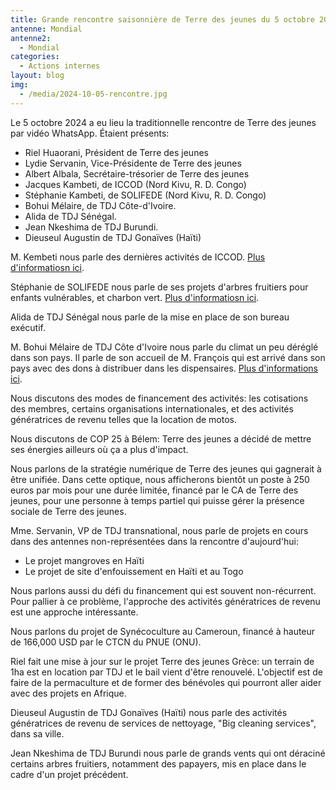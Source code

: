 ```yaml
---
title: Grande rencontre saisonnière de Terre des jeunes du 5 octobre 2024
antenne: Mondial
antenne2:
  - Mondial
categories:
  - Actions internes
layout: blog
img:
  - /media/2024-10-05-rencontre.jpg
---
```

Le 5 octobre 2024 a eu lieu la traditionnelle rencontre de Terre des jeunes par vidéo WhatsApp. Étaient présents:

* Riel Huaorani, Président de Terre des jeunes
* Lydie Servanin, Vice-Présidente de Terre des jeunes
* Albert Albala, Secrétaire-trésorier de Terre des jeunes
* Jacques Kambeti, de ICCOD (Nord Kivu, R. D. Congo)
* Stéphanie Kambeti, de SOLIFEDE (Nord Kivu, R. D. Congo)
* Bohui Mélaire, de TDJ Côte-d'Ivoire.
* Alida de TDJ Sénégal.
* Jean Nkeshima de TDJ Burundi.
* Dieuseul Augustin de TDJ Gonaïves (Haïti)

M. Kembeti nous parle des dernières activités de ICCOD. [Plus d'informatiosn ici](/jekyll_blogposts/2024/10/04/iccod.html).

Stéphanie de SOLIFEDE nous parle de ses projets d'arbres fruitiers pour enfants vulnérables, et charbon vert. [Plus d'informatiosn ici](/jekyll_blogposts/2024/10/03/solifede.html).

Alida de TDJ Sénégal nous parle de la mise en place de son bureau exécutif.

M. Bohui Mélaire de TDJ Côte d'Ivoire nous parle du climat un peu déréglé dans son pays. Il parle de son accueil de M. François qui est arrivé dans son pays avec des dons à distribuer dans les dispensaires. [Plus d'informations ici](/jekyll_blogposts/2024/08/27/cote_divoire_don_de_materiel_medical_pour_un_dispensaire_de_kongonou.html).

Nous discutons des modes de financement des activités: les cotisations des membres, certains organisations internationales, et des activités génératrices de revenu telles que la location de motos.

Nous discutons de COP 25 à Bélem: Terre des jeunes a décidé de mettre ses énergies ailleurs où ça a plus d'impact.

Nous parlons de la stratégie numérique de Terre des jeunes qui gagnerait à être unifiée. Dans cette optique, nous afficherons bientôt un poste à 250 euros par mois pour une durée limitée, financé par le CA de Terre des jeunes, pour une personne à temps partiel qui puisse gérer la présence sociale de Terre des jeunes.

Mme. Servanin, VP de TDJ transnational, nous parle de projets en cours dans des antennes non-représentées dans la rencontre d'aujourd'hui:

* Le projet mangroves en Haïti
* Le projet de site d'enfouissement en Haïti et au Togo

Nous parlons aussi du défi du financement qui est souvent non-récurrent. Pour pallier à ce problème, l'approche des activités génératrices de revenu est une approche intéressante.

Nous parlons du projet de Synécoculture au Cameroun, financé à hauteur de 166,000 USD par le CTCN du PNUE (ONU).

Riel fait une mise à jour sur le projet Terre des jeunes Grèce: un terrain de 1ha est en location par TDJ et le bail vient d'être renouvelé. L'objectif est de faire de la permaculture et de former des bénévoles qui pourront aller aider avec des projets en Afrique.

Dieuseul Augustin de TDJ Gonaïves (Haïti) nous parle des activités génératrices de revenu de services de nettoyage, "Big cleaning services", dans sa ville.

Jean Nkeshima de TDJ Burundi nous parle de grands vents qui ont déraciné certains arbres fruitiers, notamment des papayers, mis en place dans le cadre d'un projet précédent.

